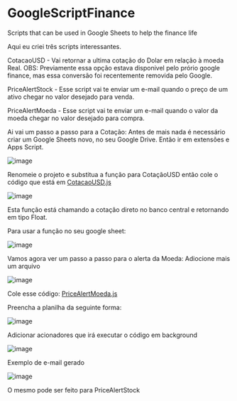 # GoogleScriptFinance
Scripts that can be used in Google Sheets to help the finance life

Aqui eu criei três scripts interessantes.

CotacaoUSD - Vai retornar a ultima cotação do Dolar em relação à moeda Real. 
  OBS: Previamente essa opção estava disponivel pelo prório google finance, mas essa conversão foi recentemente removida pelo Google.

PriceAlertStock - Esse script vai te enviar um e-mail quando o preço de um ativo chegar no valor desejado para venda.

PriceAlertMoeda - Esse script vai te enviar um e-mail quando o valor da moeda chegar no valor desejado para compra.

Ai vai um passo a passo para a Cotação:
Antes de mais nada é necessário criar um Google Sheets novo, no seu Google Drive. Então ir em extensões e Apps Script.

![image](https://github.com/user-attachments/assets/cdb026f6-30aa-437d-865e-ce284ac2a9a4)

Renomeie o projeto e substitua a função para CotaçãoUSD então cole o código que está em [CotacaoUSD.js](https://github.com/marianalarab/GoogleScriptFinance/blob/main/src/CotacaoUSD.js)

![image](https://github.com/user-attachments/assets/112ce761-4ef1-4be4-b717-310a4ec84394)

Esta função está chamando a cotação direto no banco central e retornando em tipo Float.

Para usar a função no seu google sheet:

![image](https://github.com/user-attachments/assets/fe0d81b6-0e05-45d1-9f3e-004e84562745)



Vamos agora ver um passo a passo para o alerta da Moeda:
Adiocione mais um arquivo

![image](https://github.com/user-attachments/assets/5fadac0f-51c9-4f27-8560-e497a93bd5d6)

Cole esse código: [PriceAlertMoeda.js](https://github.com/marianalarab/GoogleScriptFinance/blob/main/src/PriceAlertMoeda.js)

Preencha a planilha da seguinte forma:

![image](https://github.com/user-attachments/assets/fc4d690e-dacf-49a2-805e-8c4edd793e1e)

Adicionar acionadores que irá executar o código em background

![image](https://github.com/user-attachments/assets/a9d15642-20ec-4873-a9d2-f0ebb2bba849)


Exemplo de e-mail gerado

![image](https://github.com/user-attachments/assets/abc4396e-531d-4c7a-8a78-72afd79727d4)

O mesmo pode ser feito para PriceAlertStock
